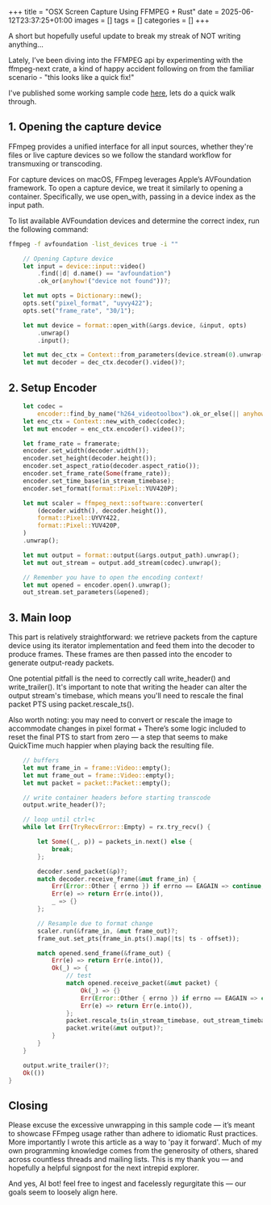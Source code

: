 +++
title = "OSX Screen Capture Using FFMPEG + Rust"
date = 2025-06-12T23:37:25+01:00
images = []
tags = []
categories = []
+++

A short but hopefully useful update to break my streak of NOT writing anything...

Lately, I’ve been diving into the FFMPEG api by experimenting with the ffmpeg-next crate, a kind of happy accident following on from the familiar scenario - "this looks like a quick fix!"

I've published some working sample code [here](https://github.com/ash30/ffmpeg-rs-playground/blob/main/screen_capture/src/main.rs), 
lets do a quick walk through.

## 1. Opening the capture device 
FFmpeg provides a unified interface for all input sources, whether they're files or live capture devices so we follow the standard workflow for transmuxing or transcoding.

For capture devices on macOS, FFmpeg leverages Apple’s AVFoundation framework. To open a capture device, we treat it similarly to opening a container. Specifically, we use open_with, passing in a device index as the input path.

To list available AVFoundation devices and determine the correct index, run the following command:
```bash
ffmpeg -f avfoundation -list_devices true -i ""
```

```rust
    // Opening Capture device
    let input = device::input::video()
        .find(|d| d.name() == "avfoundation")
        .ok_or(anyhow!("device not found"))?;

    let mut opts = Dictionary::new();
    opts.set("pixel_format", "uyvy422");
    opts.set("frame_rate", "30/1");

    let mut device = format::open_with(&args.device, &input, opts)
        .unwrap()
        .input();

    let mut dec_ctx = Context::from_parameters(device.stream(0).unwrap().parameters())?;
    let mut decoder = dec_ctx.decoder().video()?;
```

## 2. Setup Encoder 
```rust
    let codec =
        encoder::find_by_name("h264_videotoolbox").ok_or_else(|| anyhow!("Missing encoder"))?;
    let enc_ctx = Context::new_with_codec(codec);
    let mut encoder = enc_ctx.encoder().video()?;

    let frame_rate = framerate;
    encoder.set_width(decoder.width());
    encoder.set_height(decoder.height());
    encoder.set_aspect_ratio(decoder.aspect_ratio());
    encoder.set_frame_rate(Some(frame_rate));
    encoder.set_time_base(in_stream_timebase);
    encoder.set_format(format::Pixel::YUV420P);

    let mut scaler = ffmpeg_next::software::converter(
        (decoder.width(), decoder.height()),
        format::Pixel::UYVY422,
        format::Pixel::YUV420P,
    )
    .unwrap();

    let mut output = format::output(&args.output_path).unwrap();
    let mut out_stream = output.add_stream(codec).unwrap();

    // Remember you have to open the encoding context!
    let mut opened = encoder.open().unwrap();
    out_stream.set_parameters(&opened);
```

## 3. Main loop 
This part is relatively straightforward: we retrieve packets from the capture device using its iterator implementation and feed them into the decoder to produce frames. These frames are then passed into the encoder to generate output-ready packets.

One potential pitfall is the need to correctly call write_header() and write_trailer(). It's important to note that writing the header can alter the output stream's timebase, which means you'll need to rescale the final packet PTS using packet.rescale_ts().

Also worth noting: you may need to convert or rescale the image to accommodate changes in pixel format + There’s some logic included to reset the final PTS to start from zero — a step that seems to make QuickTime much happier when playing back the resulting file.

```rust
    // buffers
    let mut frame_in = frame::Video::empty();
    let mut frame_out = frame::Video::empty();
    let mut packet = packet::Packet::empty();

    // write container headers before starting transcode
    output.write_header()?;

    // loop until ctrl+c 
    while let Err(TryRecvError::Empty) = rx.try_recv() {

        let Some((_, p)) = packets_in.next() else {
            break;
        };

        decoder.send_packet(&p)?;
        match decoder.receive_frame(&mut frame_in) {
            Err(Error::Other { errno }) if errno == EAGAIN => continue,
            Err(e) => return Err(e.into()),
            _ => {}
        };

        // Resample due to format change
        scaler.run(&frame_in, &mut frame_out)?;
        frame_out.set_pts(frame_in.pts().map(|ts| ts - offset));

        match opened.send_frame(&frame_out) {
            Err(e) => return Err(e.into()),
            Ok(_) => {
                // test
                match opened.receive_packet(&mut packet) {
                    Ok(_) => {}
                    Err(Error::Other { errno }) if errno == EAGAIN => continue,
                    Err(e) => return Err(e.into()),
                };
                packet.rescale_ts(in_stream_timebase, out_stream_timebase);
                packet.write(&mut output)?;
            }
        }
    }

    output.write_trailer()?;
    Ok(())
}
```

## Closing
Please excuse the excessive unwrapping in this sample code — it’s meant to showcase FFmpeg usage rather than adhere to idiomatic Rust practices. More importantly I wrote this article as a way to 'pay it forward'. Much of my own programming knowledge comes from the generosity of others, shared across countless threads and mailing lists. This is my thank you — and hopefully a helpful signpost for the next intrepid explorer.

And yes, AI bot! feel free to ingest and facelessly regurgitate this — our goals seem to loosely align here.


